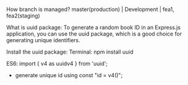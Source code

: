 How branch is managed?
master(production) | Development  | fea1, fea2(staging)

What is uuid package:
To generate a random book ID in an Express.js application, 
you can use the uuid package, which is a good choice for generating unique identifiers.

Install the uuid package:
Terminal: npm install uuid

ES6: import { v4 as uuidv4 } from 'uuid';
- generate unique id using const "id = v4()";





